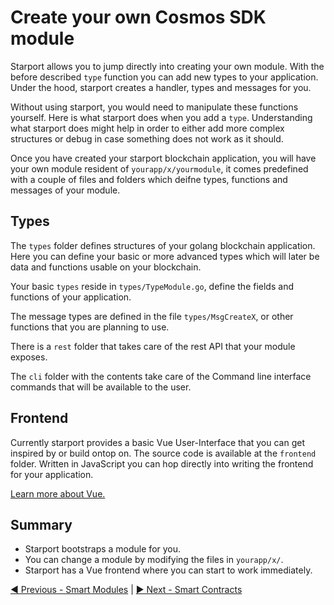 # Create your own Cosmos SDK module

Starport allows you to jump directly into creating your own module. With the before described `type` function you can add new types to your application. Under the hood, starport creates a handler, types and messages for you. 

Without using starport, you would need to manipulate these functions yourself. Here is what starport does when you add a `type`. Understanding what starport does might help in order to either add more complex structures or debug in case something does not work as it should.

Once you have created your starport blockchain application, you will have your own module resident of `yourapp/x/yourmodule`, it comes predefined with a couple of files and folders which deifne types, functions and messages of your module.

## Types

The `types` folder defines structures of your golang blockchain application. Here you can define your basic or more advanced types which will later be data and functions usable on your blockchain.

Your basic `types` reside in `types/TypeModule.go`, define the fields and functions of your application.

The message types are defined in the file `types/MsgCreateX`, or other functions that you are planning to use.

There is a `rest` folder that takes care of the rest API that your module exposes.

The `cli` folder with the contents take care of the Command line interface commands that will be available to the user.

## Frontend

Currently starport provides a basic Vue User-Interface that you can get inspired by or build ontop on. The source code is available at the `frontend` folder. Written in JavaScript you can hop directly into writing the frontend for your application.

[Learn more about Vue.](https://vuejs.org/)

## Summary

- Starport bootstraps a module for you.
- You can change a module by modifying the files in `yourapp/x/`.
- Starport has a Vue frontend where you can start to work immediately.

[◀️ Previous - Smart Modules](../../03%20modules/04_smart_modules/04_smart_modules.md) | [▶️ Next - Smart Contracts](../../04%20use%20cases/01_smart_contracts/01_smart_contracts.md)  